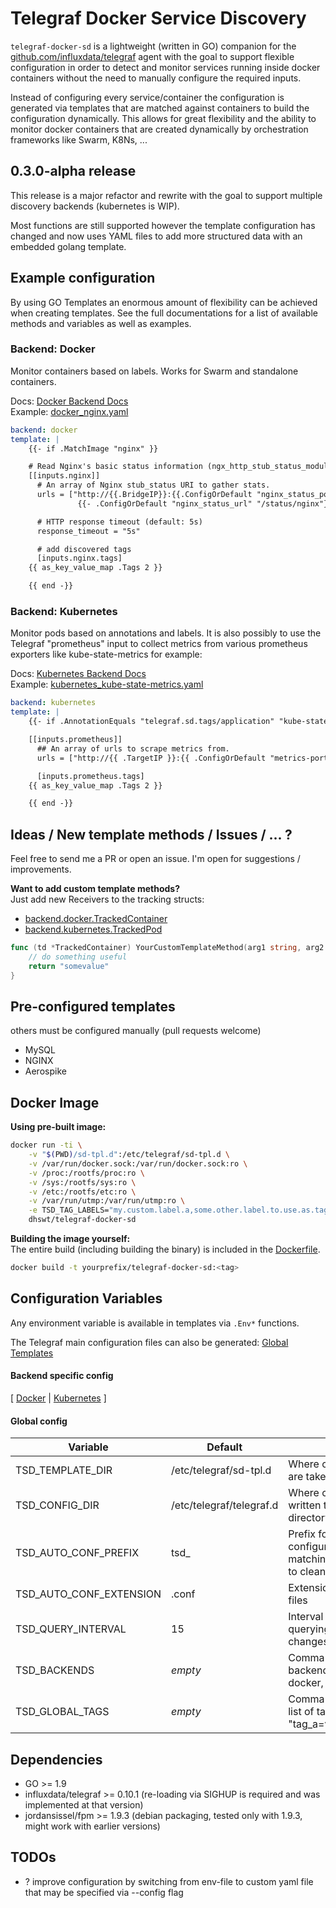 # Telegraf Docker Service Discovery

`telegraf-docker-sd` is a lightweight (written in GO) companion for the
[github.com/influxdata/telegraf](https://github.com/influxdata/telegraf)
agent with the goal to support flexible configuration in order to detect
and monitor services running inside docker containers without the need
to manually configure the required inputs.

Instead of configuring every service/container the configuration is
generated via templates that are matched against containers to build
the configuration dynamically. This allows for great flexibility and
the ability to monitor docker containers that are created dynamically by
orchestration frameworks like Swarm, K8Ns, ...

## 0.3.0-alpha release
This release is a major refactor and rewrite with the goal to support
multiple discovery backends (kubernetes is WIP).

Most functions are still supported however the template configuration
has changed and now uses YAML files to add more structured data with an
embedded golang template.

## Example configuration
By using GO Templates an enormous amount of flexibility can be achieved
when creating templates. See the full documentations for a list of
available methods and variables as well as examples.

### Backend: Docker
Monitor containers based on labels. Works for Swarm and standalone containers.

Docs: [Docker Backend Docs](docs/backend-docker.md) \
Example: [docker_nginx.yaml](sd-tpl.d/docker_nginx.yaml)
```yaml
backend: docker
template: |
    {{- if .MatchImage "nginx" }}

    # Read Nginx's basic status information (ngx_http_stub_status_module)
    [[inputs.nginx]]
      # An array of Nginx stub_status URI to gather stats.
      urls = ["http://{{.BridgeIP}}:{{.ConfigOrDefault "nginx_status_port" "8888" -}}
               {{- .ConfigOrDefault "nginx_status_url" "/status/nginx"}}"]

      # HTTP response timeout (default: 5s)
      response_timeout = "5s"

      # add discovered tags
      [inputs.nginx.tags]
    {{ as_key_value_map .Tags 2 }}

    {{ end -}}
```

### Backend: Kubernetes
Monitor pods based on annotations and labels. It is also possibly to use the Telegraf "prometheus" input to collect metrics from various prometheus exporters like kube-state-metrics for example:

Docs: [Kubernetes Backend Docs](docs/backend-kubernetes.md) \
Example: [kubernetes_kube-state-metrics.yaml](sd-tpl.d/kubernetes_kube-state-metrics.yaml)
```yaml
backend: kubernetes
template: |
    {{- if .AnnotationEquals "telegraf.sd.tags/application" "kube-state-metrics" }}

    [[inputs.prometheus]]
      ## An array of urls to scrape metrics from.
      urls = ["http://{{ .TargetIP }}:{{ .ConfigOrDefault "metrics-port" "9100" }}{{ .ConfigOrDefault "metrics-path" "/metrics" }}"]

      [inputs.prometheus.tags]
    {{ as_key_value_map .Tags 2 }}

    {{ end -}}
```

## Ideas / New template methods / Issues / ... ?
Feel free to send me a PR or open an issue. I'm open for suggestions / improvements.

**Want to add custom template methods?** \
Just add new Receivers to the tracking structs:
- [backend.docker.TrackedContainer](app/backend/docker/tracked_container.go)
- [backend.kubernetes.TrackedPod](app/backend/kubernetes/tracked_pod.go)
```go
func (td *TrackedContainer) YourCustomTemplateMethod(arg1 string, arg2 string, <<whatever>>) string {
    // do something useful
    return "somevalue"
}
```

## Pre-configured templates
others must be configured manually (pull requests welcome)
- MySQL
- NGINX
- Aerospike

## Docker Image
**Using pre-built image:**
```bash
docker run -ti \
    -v "$(PWD)/sd-tpl.d":/etc/telegraf/sd-tpl.d \
    -v /var/run/docker.sock:/var/run/docker.sock:ro \
    -v /proc:/rootfs/proc:ro \
    -v /sys:/rootfs/sys:ro \
    -v /etc:/rootfs/etc:ro \
    -v /var/run/utmp:/var/run/utmp:ro \
    -e TSD_TAG_LABELS="my.custom.label.a,some.other.label.to.use.as.tags,..." \
    dhswt/telegraf-docker-sd
```

**Building the image yourself:** \
The entire build (including building the binary) is included in the [Dockerfile](Dockerfile).
```bash
docker build -t yourprefix/telegraf-docker-sd:<tag>
```

## Configuration Variables

Any environment variable is available in templates via `.Env*` functions.

The Telegraf main configuration files can also be generated:
[Global Templates](docs/global-templates.md)

#### Backend specific config
[ [Docker](docs/backend-docker.md) | [Kubernetes](docs/backend-kubernetes.md) ]


#### Global config
| Variable                | Default                  | Description                                                                                          |
| ---                     | ---                      | ---                                                                                                  |
| TSD_TEMPLATE_DIR        | /etc/telegraf/sd-tpl.d   | Where configurations templates are taken from                                                        |
| TSD_CONFIG_DIR          | /etc/telegraf/telegraf.d | Where configurations are written to, the telegraf config directory                                   |
| TSD_AUTO_CONF_PREFIX    | tsd_                     | Prefix for auto-generated configuration file. All files matching this prefix are subject to cleanup! |
| TSD_AUTO_CONF_EXTENSION | .conf                    | Extension for auto-generated files                                                                   |
| TSD_QUERY_INTERVAL      | 15                       | Interval in seconds between querying of the docker api for changes                                   |
| TSD_BACKENDS            | *empty*                  | Comma-separated list of backends to use, valid values: docker, kubernetes                            |
| TSD_GLOBAL_TAGS         | *empty*                  | Comma-separated key-value list of tags, example: "tag_a=value_a,tag_b=value_b,...                    |



## Dependencies
- GO >= 1.9
- influxdata/telegraf >= 0.10.1 (re-loading via SIGHUP is required and was implemented at that version)
- jordansissel/fpm >= 1.9.3 (debian packaging, tested only with 1.9.3, might work with earlier versions)


## TODOs
- ? improve configuration by switching from env-file to custom yaml file that may be specified via --config flag
